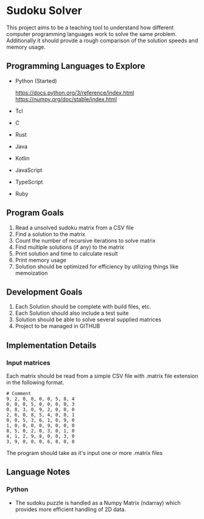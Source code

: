 # Sudoku Solver
This project aims to be a teaching tool to understand how different computer programming languages work to solve the same problem.  Additionally it should provde a rough comparison of the solution speeds and memory usage.

## Programming Languages to Explore
* Python (Started) 

    https://docs.python.org/3/reference/index.html
    https://numpy.org/doc/stable/index.html

* Tcl
* C
* Rust
* Java
* Kotlin
* JavaScript
* TypeScript
* Ruby

## Program Goals
1. Read a unsolved sudoku matrix from a CSV file
2. Find a solution to the matrix
3. Count the number of recursive iterations to solve matrix
4. Find multiple solutions (if any) to the matrix
5. Print solution and time to calculate result
5. Print memory usage
6. Solution should be optimized for efficiency by utilizing things like memoization


## Development Goals
1. Each Solution should be complete with build files, etc.
2. Each Solution should also include a test suite
3. Solution should be able to solve several supplied matrices
4. Project to be managed in GITHUB

## Implementation Details
### Input matrices
Each matrix should be read from a simple CSV file with .matrix file extension in the following format.


    # Comment
    9, 2, 0, 0, 0, 0, 5, 8, 4
    0, 0, 0, 5, 0, 0, 0, 0, 3
    0, 8, 3, 0, 9, 2, 0, 0, 0
    2, 6, 0, 8, 5, 4, 0, 0, 1
    0, 0, 5, 3, 6, 1, 0, 9, 0
    1, 0, 0, 0, 0, 9, 0, 0, 0
    8, 5, 0, 2, 0, 3, 0, 1, 0
    4, 1, 2, 9, 8, 0, 0, 3, 0
    3, 9, 0, 0, 0, 6, 8, 0, 0

The program should take as it's input one or more .matrix files

## Language Notes
### Python
* The sudoku puzzle is handled as a Numpy Matrix (ndarray) which provides more efficient handling of 2D data.



